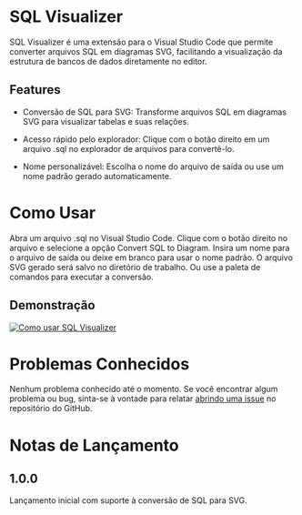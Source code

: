 # SQL Visualizer

SQL Visualizer é uma extensão para o Visual Studio Code que permite converter arquivos SQL em diagramas SVG, facilitando a visualização da estrutura de bancos de dados diretamente no editor.

## Features


- Conversão de SQL para SVG: Transforme arquivos SQL em diagramas SVG para visualizar tabelas e suas relações.

- Acesso rápido pelo explorador: Clique com o botão direito em um arquivo .sql no explorador de arquivos para convertê-lo.

- Nome personalizável: Escolha o nome do arquivo de saída ou use um nome padrão gerado automaticamente.

# Como Usar

Abra um arquivo .sql no Visual Studio Code.
Clique com o botão direito no arquivo e selecione a opção Convert SQL to Diagram.
Insira um nome para o arquivo de saída ou deixe em branco para usar o nome padrão.
O arquivo SVG gerado será salvo no diretório de trabalho.
Ou use a paleta de comandos para executar a conversão.

## Demonstração

[![Como usar SQL Visualizer](https://img.youtube.com/vi/zOQM5RPOCFQ/0.jpg)](https://youtu.be/zOQM5RPOCFQ)



# Problemas Conhecidos

Nenhum problema conhecido até o momento. Se você encontrar algum problema ou bug, sinta-se à vontade para relatar [abrindo uma issue](https://github.com/RiuriII/sql-diagram-visualizer/issues) no repositório do GitHub.


# Notas de Lançamento

## 1.0.0

Lançamento inicial com suporte à conversão de SQL para SVG.
